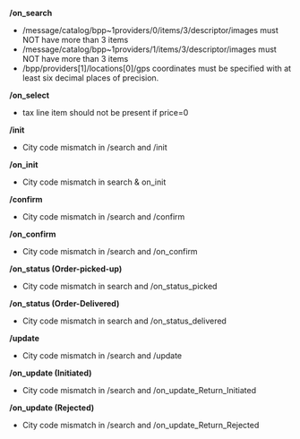 **/on_search**
- /message/catalog/bpp~1providers/0/items/3/descriptor/images must NOT have more than 3 items
- /message/catalog/bpp~1providers/1/items/3/descriptor/images must NOT have more than 3 items
- /bpp/providers[1]/locations[0]/gps coordinates must be specified with at least six decimal places of precision.

**/on_select**
- tax line item should not be present if price=0

**/init**
- City code mismatch in /search and /init

**/on_init**
- City code mismatch in search & on_init

**/confirm**
- City code mismatch in /search and /confirm

**/on_confirm**
- City code mismatch in /search and /on_confirm

**/on_status (Order-picked-up)**
- City code mismatch in search and /on_status_picked

**/on_status (Order-Delivered)**
- City code mismatch in search and /on_status_delivered

**/update**
- City code mismatch in /search and /update

**/on_update (Initiated)**
- City code mismatch in /search and /on_update_Return_Initiated

**/on_update (Rejected)**
- City code mismatch in /search and /on_update_Return_Rejected


